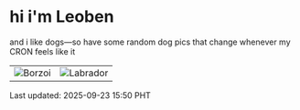 # hi i'm Leoben

and i like dogs—so have some random dog pics that change whenever my CRON feels like it

|  |  |
|--------|----------|
| ![Borzoi](https://random-dog-vercel.vercel.app/api/random-borzoi?v=1758613825) | ![Labrador](https://random-dog-vercel.vercel.app/api/random-labrador?v=1758613825) |

Last updated: 2025-09-23 15:50 PHT
